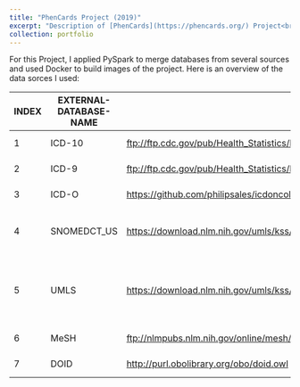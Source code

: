 ```yaml
---
title: "PhenCards Project (2019)"
excerpt: "Description of [PhenCards](https://phencards.org/) Project<br/><img src='/images/500x300.png'>"
collection: portfolio
---
```


For this Project, I applied PySpark to merge databases from several sources and used Docker to build images of the project. Here is an overview of the data sorces I used:
  
| INDEX | EXTERNAL-DATABASE-NAME  | SOURCE-LINK  | INSTRUCTIONS  |  COMMENTS |
|---|---|---|---|---|
| 1 | ICD-10  | ftp://ftp.cdc.gov/pub/Health_Statistics/NCHS/Publications/ICD10CM/2020/icd10cm_order_2020.txt  |    No permission required| Use the link to download  |
| 2  |  ICD-9 |  ftp://ftp.cdc.gov/pub/Health_Statistics/NCHS/Publications/ICD-9/ucod.txt |    No permission required| Use the link to download  |
| 3  | ICD-O  | https://github.com/philipsales/icdoncology-3/blob/master/icd-oncology.v3.json  |    No permission required| Use the link to download  |
| 4  |  SNOMEDCT_US |https://download.nlm.nih.gov/umls/kss/IHTSDO20200131/SnomedCT_InternationalRF2_PRODUCTION_20200131T120000Z.zip |  If `account`/`password` is needed, use the following: ``/`` |  Need account information for download permission, around 500M|
| 5  | UMLS  | https://download.nlm.nih.gov/umls/kss/2019AB/umls-2019AB-full.zip  |  If `account`/`password` is needed, use the following: ``/`` |  Need account information for download permission, around 4GB; here is a useful tool to download using cluster: https://askubuntu.com/questions/29079/how-do-i-provide-a-username-and-password-to-wget|
| 6  | MeSH  | ftp://nlmpubs.nlm.nih.gov/online/mesh/MESH_FILES/xmlmesh/desc2020.gz  |    No permission required| Use the link to download  |
|  7 | DOID  |  http://purl.obolibrary.org/obo/doid.owl | No permission required  |  This is an HTML format file, need attention for parsing |
